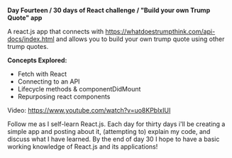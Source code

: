 **Day Fourteen / 30 days of React challenge / "Build your own Trump Quote" app**

A react.js app that connects with https://whatdoestrumpthink.com/api-docs/index.html and allows you to build your own trump quote using other trump quotes.

**Concepts Explored:**
- Fetch with React
- Connecting to an API
- Lifecycle methods & componentDidMount
- Repurposing react components 

Video: https://www.youtube.com/watch?v=uo8KPblxIUI

Follow me as I self-learn React.js. Each day for thirty days i'll be creating a simple app and posting about it, (attempting to) explain my code, and discuss what I have learned. By the end of day 30 I hope to have a basic working knowledge of React.js and its applications!
